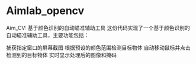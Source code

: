 # Aimlab_opencv
Aim_CV: 基于颜色识别的自动瞄准辅助工具
这份代码实现了一个基于颜色识别的自动瞄准辅助工具，主要功能包括：

捕获指定窗口的屏幕截图
根据预设的颜色范围检测目标物体
自动移动鼠标并点击检测到的目标物体
实时显示处理后的图像和掩码
